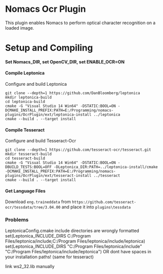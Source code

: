 # Nomacs Ocr Plugin
This plugin enables Nomacs to perform optical character recognition on a loaded image.

# Setup and Compiling

#### Set Nomacs_DIR, set OpenCV_DIR, set ENABLE_OCR=ON


#### Compile Leptonica
Configure and build Leptonica

```
git clone --depth=1 https://github.com/DanBloomberg/leptonica
mkdir leptonica-build
cd leptonica-build
cmake -G "Visual Studio 14 Win64" -DSTATIC:BOOL=ON -DCMAKE_INSTALL_PREFIX:PATH=E:/Programming/nomacs-plugins/OcrPlugin/ext/leptonica-install ../leptonica
cmake --build . --target install
```

#### Compile Tesseract
Configure and build Tesseract-Ocr

```
git clone --depth=1 https://github.com/tesseract-ocr/tesseract.git
mkdir tesseract-build
cd tesseract-build
cmake -G "Visual Studio 14 Win64" -DSTATIC:BOOL=ON -DBUILD_TESTS:BOOL=OFF -DLeptonica_DIR:PATH=../leptonica-install/cmake -DCMAKE_INSTALL_PREFIX:PATH=E:/Programming/nomacs-plugins/OcrPlugin/ext/tesseract-install ../tesseract
cmake --build . --target install
```

#### Get Language Files
Download `eng.traineddata` from `https://github.com/tesseract-ocr/tessdata/tree/3.04.00` and place it into `plugins\tessdata`


### Problems

LeptonicaConfig.cmake include directories are wrongly formatted
set(Leptonica_INCLUDE_DIRS C:/Program Files/leptonica/include;C:/Program Files/leptonica/include/leptonica)
set(Leptonica_INCLUDE_DIRS "C:/Program Files/leptonica/include" "C:/Program Files/leptonica/include/leptonica")
OR
dont have spaces in your installation paths! (same for tesseract)

link ws2_32.lib manually